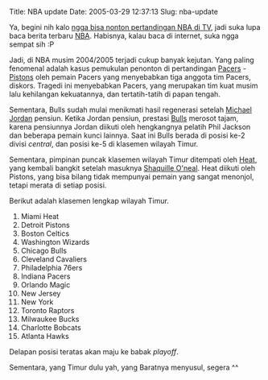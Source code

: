 Title: NBA update
Date: 2005-03-29 12:37:13
Slug: nba-update

<p>Ya, begini nih kalo <a href="http://aldi.kriwil.com/2005/02/22/mau-nonton-nba-allstar-2005/">ngga bisa nonton pertandingan NBA di TV</a>,
jadi suka lupa baca berita terbaru <a href="http://www.nba.com" title="NBA">NBA</a>. Habisnya, kalau baca di internet, suka ngga sempat sih :P</p>

<p>Jadi, di NBA musim 2004/2005 terjadi cukup banyak kejutan.
Yang paling fenomenal adalah kasus pemukulan penonton di
pertandingan <a href="http://www.nba.com/pacers/" title="Indiana Pacers">Pacers</a> - <a href="http://www.nba.com/pistons/" title="Detroit Pistons">Pistons</a> oleh pemain Pacers yang
menyebabkan tiga anggota tim Pacers, diskors. Tragedi
ini menyebabkan Pacers, yang merupakan tim kuat musim lalu
kehilangan kekuatannya, dan tertatih-tatih di papan tengah.</p>

<p>Sementara, Bulls sudah mulai menikmati hasil regenerasi
setelah <a href="http://www.nba.com/playerfile/michael_jordan" title="Michael Jordan">Michael Jordan</a> pensiun. Ketika Jordan pensiun, prestasi
<a href="http://www.nba.com/bulls/" title="Chicago Bulls">Bulls</a> merosot tajam, karena pensiunnya Jordan diikuti
oleh hengkangnya pelatih Phil Jackson dan beberapa pemain
kunci lainnya. Saat ini Bulls berada di posisi ke-2 divisi
<em>central</em>, dan posisi ke-5 di klasemen wilayah Timur.</p>

<p>Sementara, pimpinan puncak klasemen wilayah Timur ditempati
oleh <a href="http://www.nba.com/heat/" title="Miami Heat">Heat</a>, yang kembali bangkit setelah masuknya <a href="http://www.shaq.com/" title="Shaquille O'Neal">Shaquille O'neal</a>.
Heat diikuti oleh Pistons, yang bisa bilang tidak
mempunyai pemain yang sangat menonjol, tetapi merata di
setiap posisi.</p>

<p>Berikut adalah klasemen lengkap wilayah Timur.</p>

<ol>
<li>Miami Heat</li>
<li>Detroit Pistons</li>
<li>Boston Celtics</li>
<li>Washington Wizards</li>
<li>Chicago Bulls</li>
<li>Cleveland Cavaliers</li>
<li>Philadelphia 76ers</li>
<li>Indiana Pacers</li>
<li>Orlando Magic</li>
<li>New Jersey </li>
<li>New York </li>
<li>Toronto Raptors</li>
<li>Milwaukee Bucks</li>
<li>Charlotte Bobcats</li>
<li>Atlanta Hawks</li>
</ol>

<p>Delapan posisi teratas akan maju ke babak <em>playoff</em>.</p>

<p>Sementara, yang Timur dulu yah, yang Baratnya menyusul, segera ^^</p>
